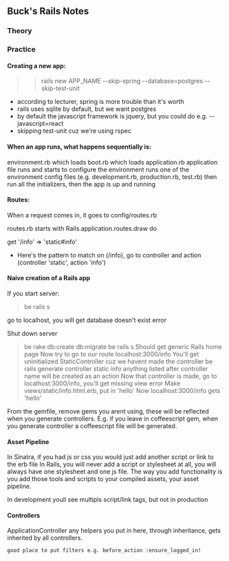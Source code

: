 ## Buck's Rails Notes

### Theory


### Practice

#### Creating a new app:
  >>rails new APP_NAME --skip-spring --database=postgres --skip-test-unit

  - according to lecturer, spring is more trouble than it's worth
  -  rails uses sqlite by default, but we want postgres
  -  by default the javascript framework is jquery, but you could do e.g. --javascript=react
  - skipping test-unit cuz we're using rspec

#### When an app runs, what happens sequentially is:

environment.rb
  which loads boot.rb
    which loads application.rb
    application file runs and starts to configure the environment
      runs one of the environment config files (e.g. development.rb, production.rb, test.rb)
      then run all the initializers, then the app is up and running

#### Routes:
  When a request comes in, it goes to config/routes.rb

  routes.rb starts with Rails.application.routes.draw do

  get '/info' => 'static#info'
  - Here's the pattern to match on (/info), go to controller and action (controller 'static', action 'info')

#### Naive creation of a Rails app
If you start server:
  >be rails s

  go to localhost, you will get database doesn't exist error

Shut down server
>be rake db:create db:migrate
>be rails s
Should get generic Rails home page
Now try to go to our route
localhost:3000/info
You'll get uninitialized StaticController cuz we havent made the controller
>be rails generate controller static info
anything listed after controller name will be created as an action
Now that controller is made, go to localhost:3000/info, you'll get missing view error
Make views/static/info.html.erb, put in 'hello'
Now localhost:3000/info gets 'hello'

From the gemfile, remove gems you arent using, these will be reflected when you generate controllers.
E.g. if you leave in coffeescript gem, when you generate controller a coffeescript file will be generated.

#### Asset Pipeline
  In Sinatra, if you had js or css you would just add another script or link to the erb file
  In Rails, you will never add a script or stylesheet at all, you will always have one stylesheet and one js file.
  The way you add functionality is you add those tools and scripts to your compiled assets, your asset pipeline.

  In development youll see multipls script/link tags, but not in production

#### Controllers
  ApplicationController
    any helpers you put in here, through inheritance, gets inherited by all controllers.

    good place to put filters e.g. before_action :ensure_logged_in!





